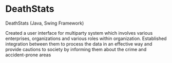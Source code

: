 # DeathStats
DeathStats (Java, Swing Framework)

Created a user interface for multiparty system which involves various enterprises, organizations and various roles within organization. Established integration between them to process the data in an effective way and provide cautions to society by informing them about the crime and accident-prone areas
